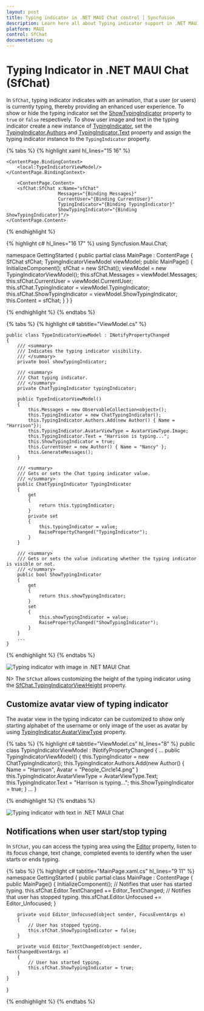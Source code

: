 ```yaml
---
layout: post
title: Typing indicator in .NET MAUI Chat control | Syncfusion
description: Learn here all about Typing indicator support in .NET MAUI Chat (SfChat) control, its elements, and more.
platform: MAUI
control: SfChat
documentation: ug
---
```


# Typing Indicator in .NET MAUI Chat (SfChat)

In `SfChat`, typing indicator indicates with an animation, that a user (or users) is currently typing, thereby providing an enhanced user experience. To show or hide the typing indicator set the [ShowTypingIndicator](https://help.syncfusion.com/cr/maui/Syncfusion.Maui.Chat.SfChat.html#Syncfusion_Maui_Chat_SfChat_ShowTypingIndicator) property to `true` or `false` respectively. To show user image and text in the typing indicator create a new instance of [TypingIndicator](https://help.syncfusion.com/cr/maui/Syncfusion.Maui.Chat.SfChat.html#Syncfusion_Maui_Chat_SfChat_TypingIndicator), set the [TypingIndicator.Authors](https://help.syncfusion.com/cr/maui/Syncfusion.Maui.Chat.ChatTypingIndicator.html#Syncfusion_Maui_Chat_ChatTypingIndicator_Authors) and [TypingIndicator.Text](https://help.syncfusion.com/cr/maui/Syncfusion.Maui.Chat.ChatTypingIndicator.html#Syncfusion_Maui_Chat_ChatTypingIndicator_Text) property and assign the typing indicator instance to the `TypingIndicator` property.

{% tabs %}
{% highlight xaml hl_lines="15 16" %}
<ContentPage xmlns="http://schemas.microsoft.com/dotnet/2021/maui"
             xmlns:x="http://schemas.microsoft.com/winfx/2009/xaml"
             xmlns:sfChat="clr-namespace:Syncfusion.Maui.Chat;assembly=Syncfusion.Maui.Chat"
             xmlns:local="clr-namespace:TypingIndicator"
             x:Class="TypingIndicator.MainPage">
    
    <ContentPage.BindingContext>
        <local:TypeIndicatorViewModel/>
    </ContentPage.BindingContext>
    
        <ContentPage.Content>
        <sfChat:SfChat x:Name="sfChat"
                       Messages="{Binding Messages}"
                       CurrentUser="{Binding CurrentUser}"
                       TypingIndicator="{Binding TypingIndicator}"
                       ShowTypingIndicator="{Binding ShowTypingIndicator}"/>
    </ContentPage.Content>
</ContentPage>

{% endhighlight %}

{% highlight c# hl_lines="16 17" %}
using Syncfusion.Maui.Chat;

namespace GettingStarted
{
    public partial class MainPage : ContentPage
    {
        SfChat sfChat;
        TypingIndicatorViewModel viewModel;
        public MainPage()
        {
            InitializeComponent();
            sfChat = new SfChat();
            viewModel = new TypingIndicatorViewModel();
            this.sfChat.Messages = viewModel.Messages;
            this.sfChat.CurrentUser = viewModel.CurrentUser;
            this.sfChat.TypingIndicator = viewModel.TypingIndicator;
            this.sfChat.ShowTypingIndicator = viewModel.ShowTypingIndicator;
            this.Content = sfChat;
         }
     }
 }

{% endhighlight %}
{% endtabs %}

{% tabs %}
{% highlight c# tabtitle="ViewModel.cs" %}

    public class TypeIndicatorViewModel : INotifyPropertyChanged
    {
        /// <summary>
        /// Indicates the typing indicator visibility. 
        /// </summary>
        private bool showTypingIndicator;

        /// <summary>
        /// Chat typing indicator.
        /// </summary>
        private ChatTypingIndicator typingIndicator;

        public TypeIndicatorViewModel()
        {
            this.Messages = new ObservableCollection<object>();
            this.TypingIndicator = new ChatTypingIndicator();
            this.TypingIndicator.Authors.Add(new Author() { Name = "Harrison"});
            this.TypingIndicator.AvatarViewType = AvatarViewType.Image;
            this.TypingIndicator.Text = "Harrison is typing...";
            this.ShowTypingIndicator = true;
            this.CurrentUser = new Author() { Name = "Nancy" };
            this.GenerateMessages();
        }

        /// <summary>
        /// Gets or sets the Chat typing indicator value.
        /// </summary>
        public ChatTypingIndicator TypingIndicator
        {
            get
            {
                return this.typingIndicator;
            }
            private set
            {
                this.typingIndicator = value;
                RaisePropertyChanged("TypingIndicator");
            }
        }

        /// <summary>
        /// Gets or sets the value indicating whether the typing indicator is visible or not.
        /// </summary>
        public bool ShowTypingIndicator
        {
            get
            {
                return this.showTypingIndicator;
            }
            set
            {
                this.showTypingIndicator = value;
                RaisePropertyChanged("ShowTypingIndicator");
            }
        }
        ...
    }

{% endhighlight %}
{% endtabs %}

![Typing indicator with image in .NET MAUI Chat](images/typing-indicator/maui-chat-typing-indicator.png)

N> The `SfChat` allows customizing the height of the typing indicator using the [SfChat.TypingIndicatorViewHeight](https://help.syncfusion.com/cr/maui/Syncfusion.Maui.Chat.SfChat.html#Syncfusion_Maui_Chat_SfChat_TypingIndicatorViewHeight) property.

## Customize avatar view of typing indicator

The avatar view in the typing indicator can be customized to show only starting alphabet of the username or only image of the user as avatar by using [TypingIndicator.AvatarViewType](https://help.syncfusion.com/cr/maui/Syncfusion.Maui.Chat.ChatTypingIndicator.html#Syncfusion_Maui_Chat_ChatTypingIndicator_AvatarViewType) property.

{% tabs %}
{% highlight c# tabtitle="ViewModel.cs" hl_lines="8" %}
public class TypingIndicatorViewModel : INotifyPropertyChanged
{
    ...
    public TypingIndicatorViewModel()
    {
        this.TypingIndicator = new ChatTypingIndicator();
        this.TypingIndicator.Authors.Add(new Author() { Name = "Harrison", Avatar = "People_Circle14.png" }        
        this.TypingIndicator.AvatarViewType = AvatarViewType.Text;
        this.TypingIndicator.Text = "Harrison is typing...";
        this.ShowTypingIndicator = true;
    }
    ...
 }

{% endhighlight %}
{% endtabs %}

![Typing indicator with text in .NET MAUI Chat](images/typing-indicator/maui-chat-typing-indicator-text.png)

## Notifications when user start/stop typing
 
In `SfChat`, you can access the typing area using the [Editor](https://help.syncfusion.com/cr/maui/Syncfusion.Maui.Chat.SfChat.html#Syncfusion_Maui_Chat_SfChat_Editor) property, listen to its focus change, text change, completed events to identify when the user starts or ends typing.

{% tabs %}
{% highlight c# tabtitle="MainPage.xaml.cs" hl_lines="9 11" %}
namespace GettingStarted
{
    public partial class MainPage : ContentPage
    {
        public MainPage()
        {
            InitializeComponent();
            // Notifies that user has started typing.
            this.sfChat.Editor.TextChanged += Editor_TextChanged;
            // Notifies that user has stopped typing.
            this.sfChat.Editor.Unfocused += Editor_Unfocused;
        }      

        private void Editor_Unfocused(object sender, FocusEventArgs e)
        {
            // User has stopped typing.
            this.sfChat.ShowTypingIndicator = false;
        }

        private void Editor_TextChanged(object sender, TextChangedEventArgs e)
        {
            // User has started typing.
            this.sfChat.ShowTypingIndicator = true;
        }
    }
}

{% endhighlight %}
{% endtabs %}